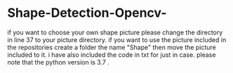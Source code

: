 # Shape-Detection-Opencv-
if you want to choose your own shape picture please change the directory in line 37 to your picture directory.
if you want to use the picture included in the repositories create a folder the name "Shape" then move the picture included to it.
i have also included the code in txt for just in case.
please note that the python version is 3.7 .
